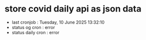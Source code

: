 # store covid daily api as json data

- last cronjob : Tuesday, 10 June 2025 13:32:10
- status og cron : error
- status daily cron : error
      
      